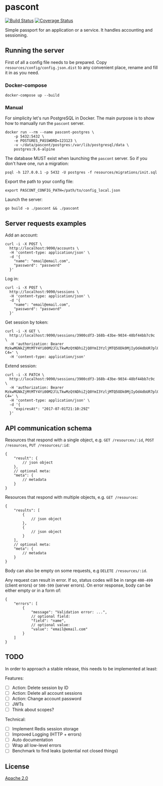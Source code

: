# pascont

[![Build Status](https://travis-ci.org/hypnoglow/pascont.svg?branch=master)](https://travis-ci.org/hypnoglow/pascont)
[![Coverage Status](https://coveralls.io/repos/github/hypnoglow/pascont/badge.svg)](https://coveralls.io/github/hypnoglow/pascont)

Simple passport for an application or a service. It handles accounting and sessioning.

## Running the server

First of all a config file needs to be prepared.
Copy `resources/config/config.json.dist` to any convenient place, rename and fill it in as you need.

### Docker-compose

    docker-compose up --build

### Manual

For simplicity let's run PostgreSQL in Docker.
The main purpose is to show how to manually run the `pascont` server.

    docker run --rm --name pascont-postgres \
        -p 5432:5432 \
        -e POSTGRES_PASSWORD=123123 \
        -v ~/data/pascont/postgres:/var/lib/postgresql/data \
        postgres:9.6-alpine
        
The database MUST exist when launching the `pascont` server. So if you don't have one,
run a migration:

    psql -h 127.0.0.1 -p 5432 -U postgres -f resources/migrations/init.sql

Export the path to your config file:

    export PASCONT_CONFIG_PATH=/path/to/config_local.json
    
Launch the server:

    go build -o ./pascont && ./pascont

## Server requests examples

Add an account:

    curl -i -X POST \
      http://localhost:9090/accounts \
      -H 'content-type: application/json' \
      -d '{
    	"name": "email@email.com",
    	"password": "password"
      }'
    
Log in:

    curl -i -X POST \
      http://localhost:9090/sessions \
      -H 'content-type: application/json' \
      -d '{
    	"name": "email@email.com",
    	"password": "password"
      }'
    
Get session by token:

    curl -i -X GET \
      http://localhost:9090/sessions/3900cdf3-168b-43be-9034-48bf44bb7c9c \
      -H 'authorization: Bearer MzkwMGNkZjMtMTY4Yi00M2JlLTkwMzQtNDhiZjQ0YmI3YzljMTQ5ODk0MjIyOd4dbUR7plOWVIeYenr9OE_AW36838yOBCrZLsdGNf7apeXGtrube15eHbOv__eMQYFJeW_1YtjA1du6AScA-C4=' \
      -H 'content-type: application/json'
      
Extend session:

    curl -i -X PATCH \
      http://localhost:9090/sessions/3900cdf3-168b-43be-9034-48bf44bb7c9c \
      -H 'authorization: Bearer MzkwMGNkZjMtMTY4Yi00M2JlLTkwMzQtNDhiZjQ0YmI3YzljMTQ5ODk0MjIyOd4dbUR7plOWVIeYenr9OE_AW36838yOBCrZLsdGNf7apeXGtrube15eHbOv__eMQYFJeW_1YtjA1du6AScA-C4=' \
      -H 'content-type: application/json' \
      -d '{
    	"expiresAt": "2017-07-01T21:10:29Z"
      }'

## API communication schema

Resources that respond with a single object, e.g. 
`GET /resources/:id`, `POST /resources`, `PUT /resources/:id`:

    {
        "result": {
            // json object
        },
        // optional meta:
        "meta": {
            // metadata
        }
    }

Resources that respond with multiple objects, e.g. `GET /resources`:

    {
        "results": [
            {
                // json object
            },
            {
                // json object
            }
        ],
        // optional meta:
        "meta": {
            // metadata
        }
    }

Body can also be empty on some requests, e.g `DELETE /resources/:id`.

Any request can result in error. If so, status codes will be in range 
`400-499` (client errors) or `500-599` (server errors).
On error response, body can be either empty or in a form of:

    {
        "errors": [
            {
                "message": "Validation error: ...",
                // optional field:
                "field": "name",
                // optional value:
                "value": "email@email.com"
            }
        ]
    }

## TODO

In order to approach a stable release, this needs to be implemented at least: 

Features:
- [ ] Action: Delete session by ID
- [ ] Action: Delete all account sessions
- [ ] Action: Change account password
- [ ] JWTs
- [ ] Think about scopes?

Technical:
- [ ] Implement Redis session storage
- [ ] Improved Logging (HTTP + errors)
- [ ] Auto documentation
- [ ] Wrap all low-level errors
- [ ] Benchmark to find leaks (potential not closed things)

## License

[Apache 2.0](https://github.com/hypnoglow/pascont/blob/master/LICENSE)